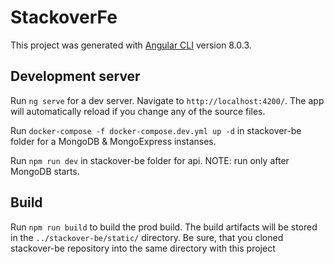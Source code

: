 # StackoverFe

This project was generated with [Angular CLI](https://github.com/angular/angular-cli) version 8.0.3.

## Development server

Run `ng serve` for a dev server. Navigate to `http://localhost:4200/`. The app will automatically reload if you change any of the source files.

Run `docker-compose -f docker-compose.dev.yml up -d` in stackover-be folder for a MongoDB & MongoExpress instanses.

Run `npm run dev` in stackover-be folder for api. NOTE: run only after MongoDB starts.

## Build

Run `npm run build` to build the prod build. The build artifacts will be stored in the `../stackover-be/static/` directory. Be sure, that you cloned stackover-be repository into the same directory with this project
